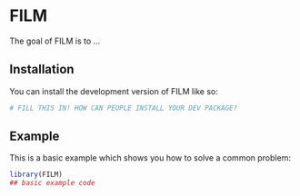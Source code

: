 # FILM

<!-- badges: start -->
<!-- badges: end -->

The goal of FILM is to ...

## Installation

You can install the development version of FILM like so:

``` r
# FILL THIS IN! HOW CAN PEOPLE INSTALL YOUR DEV PACKAGE?
```

## Example

This is a basic example which shows you how to solve a common problem:

``` r
library(FILM)
## basic example code
```


